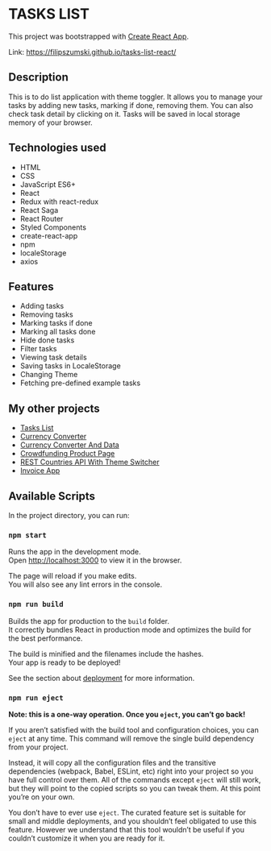 # TASKS LIST
This project was bootstrapped with [Create React App](https://github.com/facebook/create-react-app).

Link: https://filipszumski.github.io/tasks-list-react/

## Description

This is to do list application with theme toggler. It allows you to manage your tasks by adding new tasks, marking if done, removing them. You can also check task detail by clicking on it. Tasks will be saved in local storage memory of your browser.

## Technologies used

- HTML
- CSS
- JavaScript ES6+
- React
- Redux with react-redux
- React Saga
- React Router
- Styled Components
- create-react-app
- npm 
- localeStorage
- axios

## Features

- Adding tasks
- Removing tasks
- Marking tasks if done
- Marking all tasks done
- Hide done tasks
- Filter tasks
- Viewing task details
- Saving tasks in LocaleStorage
- Changing Theme
- Fetching pre-defined example tasks

## My other projects

- [Tasks List](https://github.com/filipszumski/tasks-list)
- [Currency Converter](https://github.com/filipszumski/currency-converter)
- [Currency Converter And Data](https://github.com/filipszumski/currency-converter-and-data-react)
- [Crowdfunding Product Page](https://github.com/filipszumski/crowdfunding-product-page)
- [REST Countries API With Theme Switcher](https://github.com/filipszumski/rest-countries-api-with-color-theme-switcher)
- [Invoice App](https://github.com/filipszumski/invoice-app)
## Available Scripts

In the project directory, you can run:

### `npm start`

Runs the app in the development mode.<br />
Open [http://localhost:3000](http://localhost:3000) to view it in the browser.

The page will reload if you make edits.<br />
You will also see any lint errors in the console.

### `npm run build`

Builds the app for production to the `build` folder.<br />
It correctly bundles React in production mode and optimizes the build for the best performance.

The build is minified and the filenames include the hashes.<br />
Your app is ready to be deployed!

See the section about [deployment](https://facebook.github.io/create-react-app/docs/deployment) for more information.

### `npm run eject`

**Note: this is a one-way operation. Once you `eject`, you can’t go back!**

If you aren’t satisfied with the build tool and configuration choices, you can `eject` at any time. This command will remove the single build dependency from your project.

Instead, it will copy all the configuration files and the transitive dependencies (webpack, Babel, ESLint, etc) right into your project so you have full control over them. All of the commands except `eject` will still work, but they will point to the copied scripts so you can tweak them. At this point you’re on your own.

You don’t have to ever use `eject`. The curated feature set is suitable for small and middle deployments, and you shouldn’t feel obligated to use this feature. However we understand that this tool wouldn’t be useful if you couldn’t customize it when you are ready for it.
